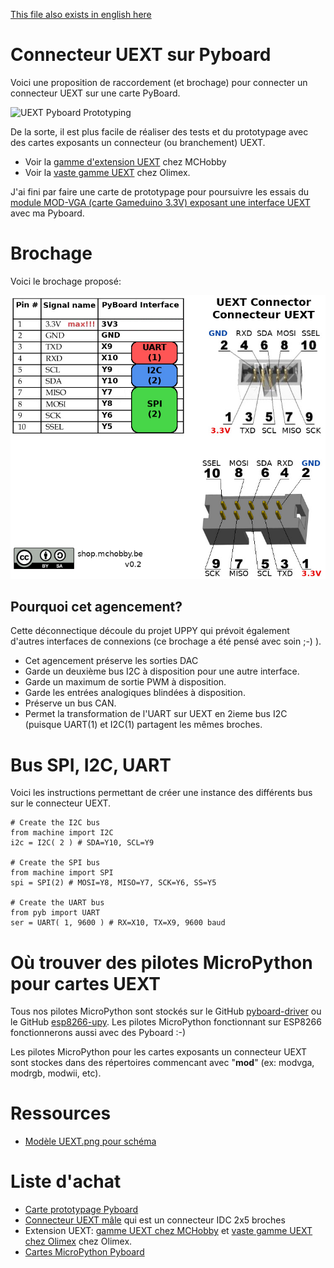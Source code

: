 [This file also exists in english here](README_eng.md)

# Connecteur UEXT sur Pyboard

Voici une proposition de raccordement (et brochage) pour connecter un connecteur UEXT sur une carte PyBoard.

![UEXT Pyboard Prototyping](UEXT-Breakout-LowRes.jpg)

De la sorte, il est plus facile de réaliser des tests et du prototypage avec des cartes exposants un connecteur (ou branchement) UEXT. 
- Voir la [gamme d'extension UEXT](https://shop.mchobby.be/fr/138-uext) chez MCHobby
- Voir la [vaste gamme UEXT](https://www.olimex.com/Products/Modules/) chez Olimex.

J'ai fini par faire une carte de prototypage pour poursuivre les essais du [module MOD-VGA (carte Gameduino 3.3V) exposant une interface UEXT](https://shop.mchobby.be/fr/uext/1431-mod-vga-carte-type-gameduino-en-33v-3232100014312-olimex.html) avec ma Pyboard. 

# Brochage 

Voici le brochage proposé:

![UEXT Pyboard PinOut](UEXT-Pyboard-v0.2.jpg)

## Pourquoi cet agencement?
Cette déconnectique découle du projet UPPY qui prévoit également d'autres interfaces de connexions (ce brochage a été pensé avec soin ;-) ).
 
* Cet agencement préserve les sorties DAC
* Garde un deuxième bus I2C à disposition pour une autre interface.
* Garde un maximum de sortie PWM à disposition.
* Garde les entrées analogiques blindées à disposition.
* Préserve un bus CAN. 
* Permet la transformation de l'UART sur UEXT en 2ieme bus I2C (puisque UART(1) et I2C(1) partagent les mêmes broches.

# Bus SPI, I2C, UART

Voici les instructions permettant de créer une instance des différents bus sur le connecteur UEXT.
```
# Create the I2C bus 
from machine import I2C
i2c = I2C( 2 ) # SDA=Y10, SCL=Y9

# Create the SPI bus 
from machine import SPI
spi = SPI(2) # MOSI=Y8, MISO=Y7, SCK=Y6, SS=Y5

# Create the UART bus 
from pyb import UART
ser = UART( 1, 9600 ) # RX=X10, TX=X9, 9600 baud
```
# Où trouver des pilotes MicroPython pour cartes UEXT

Tous nos pilotes MicroPython sont stockés sur le GitHub [pyboard-driver](https://github.com/mchobby/pyboard-driver) ou le GitHub [esp8266-upy](https://github.com/mchobby/esp8266-upy). Les pilotes MicroPython fonctionnant sur ESP8266 fonctionnerons aussi avec des Pyboard :-) 

Les pilotes MicroPython pour les cartes exposants un connecteur UEXT sont stockes dans des répertoires commencant avec "__mod__" (ex: modvga, modrgb, modwii, etc).

# Ressources
* [Modèle UEXT.png pour schéma](uext-conn.png)

# Liste d'achat
* [Carte prototypage Pyboard](https://shop.mchobby.be/fr/micropython/598-plaque-de-prototypage-pour-pyboard-3232100005983.html)
* [Connecteur UEXT mâle](https://shop.mchobby.be/fr/uext/1524-connecteur-idc-case-header-2x5-254mm-3232100015425.html) qui est un connecteur IDC 2x5 broches
* Extension UEXT: [gamme UEXT chez MCHobby](https://shop.mchobby.be/fr/138-uext) et [vaste gamme UEXT chez Olimex](https://www.olimex.com/Products/Modules/) chez Olimex.
* [Cartes MicroPython Pyboard](https://shop.mchobby.be/fr/56-micropython)

